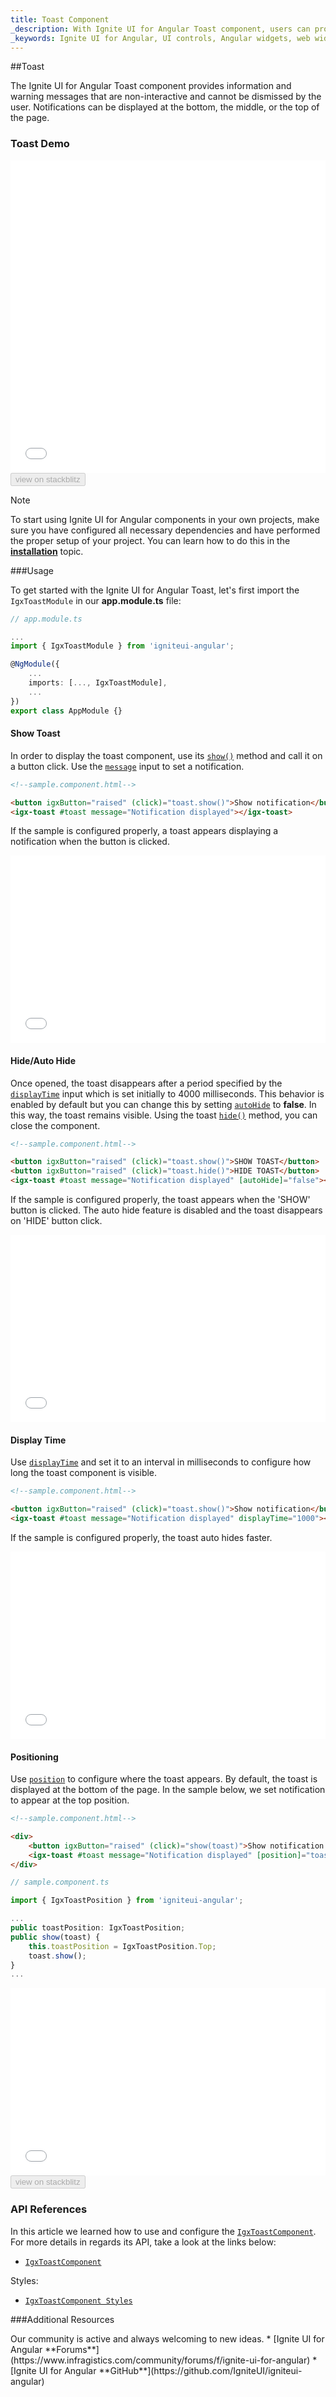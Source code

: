 ```yaml
---
title: Toast Component
_description: With Ignite UI for Angular Toast component, users can provide quick, non-interactive messages to end users within their application.
_keywords: Ignite UI for Angular, UI controls, Angular widgets, web widgets, UI widgets, Angular, Native Angular Components Suite, Native Angular Controls, Native Angular Components Library, Angular Toast component, Angular Toast control
---
```


##Toast
<p class="highlight">The Ignite UI for Angular Toast component provides information and warning messages that are non-interactive and cannot be dismissed by the user. Notifications can be displayed at the bottom, the middle, or the top of the page.</p>
<div class="divider"></div>

### Toast Demo
<div class="sample-container loading" style="height: 500px">
    <iframe id="toast-sample-iframe" frameborder="0" seamless width="100%" height="100%" src="{environment:demosBaseUrl}/notifications/toast-sample-1" onload="onSampleIframeContentLoaded(this);"></iframe>
</div>
<div>
    <button data-localize="stackblitz" disabled class="stackblitz-btn" data-iframe-id="toast-sample-iframe" data-demos-base-url="{environment:demosBaseUrl}">view on stackblitz</button>
</div>
<div class="divider--half"></div>

> [!NOTE]
> To start using Ignite UI for Angular components in your own projects, make sure you have configured all necessary dependencies and have performed the proper setup of your project. You can learn how to do this in the [**installation**](https://www.infragistics.com/products/ignite-ui-angular/getting-started#installation) topic.

###Usage

To get started with the Ignite UI for Angular Toast, let's first import the `IgxToastModule` in our **app.module.ts** file:

```typescript
// app.module.ts

...
import { IgxToastModule } from 'igniteui-angular';

@NgModule({
    ...
    imports: [..., IgxToastModule],
    ...
})
export class AppModule {}
```
#### Show Toast
In order to display the toast component, use its [`show()`]({environment:angularApiUrl}/classes/igxtoastcomponent.html#show) method and call it on a button click. Use the [`message`]({environment:angularApiUrl}/classes/igxtoastcomponent.html#message) input to set a notification.

```html
<!--sample.component.html-->

<button igxButton="raised" (click)="toast.show()">Show notification</button>
<igx-toast #toast message="Notification displayed"></igx-toast>
```

If the sample is configured properly, a toast appears displaying a notification when the button is clicked.

<div class="sample-container loading" style="height: 300px">
    <iframe id="toast-sample-iframe" frameborder="0" seamless width="100%" height="100%" src="{environment:demosBaseUrl}/notifications/toast-sample-2" onload="onSampleIframeContentLoaded(this);"></iframe>
</div>

#### Hide/Auto Hide
Once opened, the toast disappears after a period specified by the [`displayTime`]({environment:angularApiUrl}/classes/igxtoastcomponent.html#displaytime) input which is set initially to 4000 milliseconds. This behavior is enabled by default but you can change this by setting [`autoHide`]({environment:angularApiUrl}/classes/igxtoastcomponent.html#autohide) to **false**. In this way, the toast remains visible. Using the toast [`hide()`]({environment:angularApiUrl}/classes/igxtoastcomponent.html#hide) method, you can close the component.

```html
<!--sample.component.html-->

<button igxButton="raised" (click)="toast.show()">SHOW TOAST</button>
<button igxButton="raised" (click)="toast.hide()">HIDE TOAST</button>
<igx-toast #toast message="Notification displayed" [autoHide]="false"></igx-toast>
```

If the sample is configured properly, the toast appears when the 'SHOW' button is clicked. The auto hide feature is disabled and the toast disappears on 'HIDE' button click.

<div class="sample-container loading" style="height: 300px">
    <iframe id="toast-sample-iframe" frameborder="0" seamless width="100%" height="100%" src="{environment:demosBaseUrl}/notifications/toast-sample-3" onload="onSampleIframeContentLoaded(this);"></iframe>
</div>

#### Display Time
Use [`displayTime`]({environment:angularApiUrl}/classes/igxtoastcomponent.html#displaytime) and set it to an interval in milliseconds to configure how long the toast component is visible. 

```html
<!--sample.component.html-->

<button igxButton="raised" (click)="toast.show()">Show notification</button>
<igx-toast #toast message="Notification displayed" displayTime="1000"></igx-toast>
```

If the sample is configured properly, the toast auto hides faster.

<div class="sample-container loading" style="height: 300px">
    <iframe id="toast-sample-iframe" frameborder="0" seamless width="100%" height="100%" src="{environment:demosBaseUrl}/notifications/toast-sample-4" onload="onSampleIframeContentLoaded(this);"></iframe>
</div>

#### Positioning
Use [`position`]({environment:angularApiUrl}/classes/igxtoastcomponent.html#position) to configure where the toast appears. By default, the toast is displayed at the bottom of the page. In the sample below, we set notification to appear at the top position.

```html
<!--sample.component.html-->

<div>
    <button igxButton="raised" (click)="show(toast)">Show notification on top</button>
    <igx-toast #toast message="Notification displayed" [position]="toastPosition"></igx-toast>
</div>

```

```typescript
// sample.component.ts

import { IgxToastPosition } from 'igniteui-angular';

...
public toastPosition: IgxToastPosition;
public show(toast) {
    this.toastPosition = IgxToastPosition.Top;
    toast.show();
}
...

```

<div class="sample-container loading" style="height: 300px">
    <iframe id="toast-sample-5-iframe" frameborder="0" seamless width="100%" height="100%" src="{environment:demosBaseUrl}/notifications/toast-sample-5" onload="onSampleIframeContentLoaded(this);"></iframe>
</div>

<div>
    <button data-localize="stackblitz" disabled class="stackblitz-btn" data-iframe-id="toast-sample-5-iframe" data-demos-base-url="{environment:demosBaseUrl}">view on stackblitz</button>
</div>

<div class="divider--half"></div>

### API References
In this article we learned how to use and configure the [`IgxToastComponent`]({environment:angularApiUrl}/classes/igxtoastcomponent.html). For more details in regards its API, take a look at the links below:

* [`IgxToastComponent`]({environment:angularApiUrl}/classes/igxtoastcomponent.html)

Styles:

* [`IgxToastComponent Styles`]({environment:sassApiUrl}/index.html#function-igx-toast-theme)

###Additional Resources

<div class="divider--half"></div>
Our community is active and always welcoming to new ideas.
* [Ignite UI for Angular **Forums**](https://www.infragistics.com/community/forums/f/ignite-ui-for-angular)
* [Ignite UI for Angular **GitHub**](https://github.com/IgniteUI/igniteui-angular)
